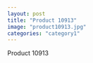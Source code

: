 ```yaml
---
layout: post
title: "Product 10913"
image: "product10913.jpg"
categories: "category1"
---
```

Product 10913
